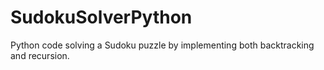 # SudokuSolverPython
Python code solving a Sudoku puzzle by implementing both backtracking and recursion.
